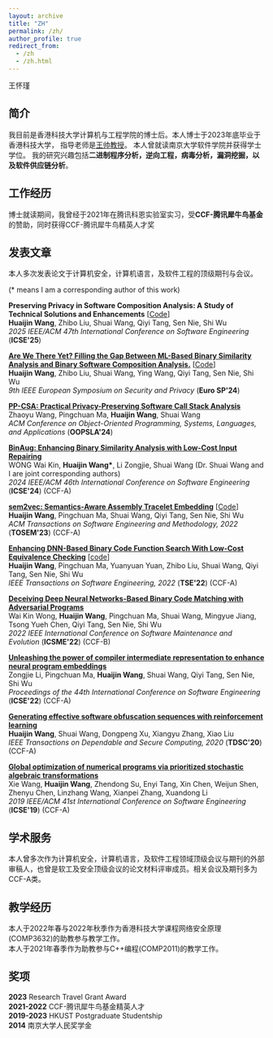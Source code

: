 ```yaml
---
layout: archive
title: "ZH"
permalink: /zh/
author_profile: true
redirect_from:
  - /zh
  - /zh.html
---
```


王怀瑾

简介
------
我目前是香港科技大学计算机与工程学院的博士后。本人博士于2023年底毕业于香港科技大学，
指导老师是[王帅教授](https://www.cse.ust.hk/~shuaiw/)。
本人曾就读南京大学软件学院并获得学士学位。
我的研究兴趣包括**二进制程序分析，逆向工程，病毒分析，漏洞挖掘，以及软件供应链分析**。

工作经历
------
博士就读期间，我曾经于2021年在腾讯科恩实验室实习，受**CCF-腾讯犀牛鸟基金**的赞助，同时获得CCF-腾讯犀牛鸟精英人才奖

发表文章
------
本人多次发表论文于计算机安全，计算机语言，及软件工程的顶级期刊与会议。

(\* means I am a corresponding author of this work)

**Preserving Privacy in Software Composition Analysis: A Study of Technical Solutions and Enhancements**
[[Code](https://github.com/whj0401/SafeSCA)]\
**Huaijin Wang**, Zhibo Liu, Shuai Wang, Qiyi Tang, Sen Nie, Shi Wu\
*2025 IEEE/ACM 47th International Conference on Software Engineering* (**ICSE'25**)

[**Are We There Yet? Filling the Gap Between ML-Based Binary Similarity Analysis and Binary Software Composition Analysis.**](https://ieeexplore.ieee.org/abstract/document/10629030)
[[Code](https://sites.google.com/view/bsa2bsca/home/artifact)]\
**Huaijin Wang**, Zhibo Liu, Shuai Wang, Ying Wang, Qiyi Tang, Sen Nie, Shi Wu\
*9th IEEE European Symposium on Security and Privacy* (**Euro SP'24**)

[**PP-CSA: Practical Privacy-Preserving Software Call Stack Analysis**](https://2024.splashcon.org/details/splash-2024-oopsla/46/PP-CSA-Practical-Privacy-Preserving-Software-Call-Stack-Analysis)\
Zhaoyu Wang, Pingchuan Ma, **Huaijin Wang**, Shuai Wang\
*ACM Conference on Object-Oriented Programming, Systems, Languages, and Applications* (**OOPSLA'24**)

<!-- ### ICSE'24 -->
[**BinAug: Enhancing Binary Similarity Analysis with Low-Cost Input Repairing**](https://conf.researchr.org/details/icse-2024/icse-2024-research-track/46/BinAug-Enhancing-Binary-Similarity-Analysis-with-Low-Cost-Input-Repairing)\
WONG Wai Kin, **Huaijin Wang\***, Li Zongjie, Shuai Wang (Dr. Shuai Wang and I are joint corresponding authors)\
*2024 IEEE/ACM 46th International Conference on Software Engineering* (**ICSE'24**) (CCF-A)

<!-- ### TOSEM'23 -->
[**sem2vec: Semantics-Aware Assembly Tracelet Embedding**](https://dl.acm.org/doi/abs/10.1145/3569933) [[Code](https://github.com/sem2vec)]\
**Huaijin Wang**, Pingchuan Ma, Shuai Wang, Qiyi Tang, Sen Nie, Shi Wu\
*ACM Transactions on Software Engineering and Methodology, 2022* (**TOSEM'23**) (CCF-A)

<!-- ### TSE'22 -->
[**Enhancing DNN-Based Binary Code Function Search With Low-Cost Equivalence Checking**](https://ieeexplore.ieee.org/abstract/document/9707874/) [[code](https://github.com/computer-analysis/BinUSE)]\
**Huaijin Wang**, Pingchuan Ma, Yuanyuan Yuan, Zhibo Liu, Shuai Wang, Qiyi Tang, Sen Nie, Shi Wu\
*IEEE Transactions on Software Engineering, 2022* (**TSE'22**) (CCF-A)

<!-- ### ICSME'22 -->
[**Deceiving Deep Neural Networks-Based Binary Code Matching with Adversarial Programs**](https://ieeexplore.ieee.org/abstract/document/9978244/)\
Wai Kin Wong, **Huaijin Wang**, Pingchuan Ma, Shuai Wang, Mingyue Jiang, Tsong Yueh Chen, Qiyi Tang, Sen Nie, Shi Wu\
*2022 IEEE International Conference on Software Maintenance and Evolution* (**ICSME'22**) (CCF-B)

<!-- ### ICSE'22 -->
[**Unleashing the power of compiler intermediate representation to enhance neural program embeddings**](https://arxiv.org/pdf/2204.09191)\
Zongjie Li, Pingchuan Ma, **Huaijin Wang**, Shuai Wang, Qiyi Tang, Sen Nie, Shi Wu\
*Proceedings of the 44th International Conference on Software Engineering* (**ICSE'22**) (CCF-A)

<!-- ### TDSC'20 -->
[**Generating effective software obfuscation sequences with reinforcement learning**](https://ieeexplore.ieee.org/abstract/document/9275317/)\
**Huaijin Wang**, Shuai Wang, Dongpeng Xu, Xiangyu Zhang, Xiao Liu\
*IEEE Transactions on Dependable and Secure Computing, 2020* (**TDSC'20**) (CCF-A)

<!-- ### ICSE'19 -->
[**Global optimization of numerical programs via prioritized stochastic algebraic transformations**](https://ieeexplore.ieee.org/abstract/document/8812093/)\
Xie Wang, **Huaijin Wang**, Zhendong Su, Enyi Tang, Xin Chen, Weijun Shen, Zhenyu Chen, Linzhang Wang, Xianpei Zhang, Xuandong Li\
*2019 IEEE/ACM 41st International Conference on Software Engineering* (**ICSE'19**) (CCF-A)

学术服务
------
本人曾多次作为计算机安全，计算机语言，及软件工程领域顶级会议与期刊的外部审稿人，也曾是软工及安全顶级会议的论文材料评审成员。相关会议及期刊多为CCF-A类。


教学经历
------
本人于2022年春与2022年秋季作为香港科技大学课程网络安全原理(COMP3632)的助教参与教学工作。\
本人于2021年春季作为助教参与C++编程(COMP2011)的教学工作。

奖项
------
**2023** Research Travel Grant Award\
**2021-2022** CCF-腾讯犀牛鸟基金精英人才\
**2019-2023** HKUST Postgraduate Studentship\
**2014** 南京大学人民奖学金
